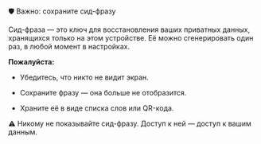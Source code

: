 🛡️ Важно: сохраните сид-фразу

Сид-фраза — это ключ для восстановления ваших приватных данных, хранящихся только на этом устройстве.
Её можно сгенерировать один раз, в любой момент в настройках.

**Пожалуйста:**

- Убедитесь, что никто не видит экран.

- Сохраните фразу — она больше не отобразится.

- Храните её в виде списка слов или QR-кода.

⚠️ Никому не показывайте сид-фразу. Доступ к ней — доступ к вашим данным.